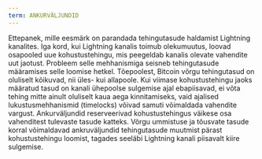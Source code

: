 ```yaml
---
term: ANKURVÄLJUNDID
---
```


Ettepanek, mille eesmärk on parandada tehingutasude haldamist Lightning kanalites. Iga kord, kui Lightning kanalis toimub olekumuutus, loovad osapooled uue kohustustehingu, mis peegeldab kanalis olevate vahendite uut jaotust. Probleem selle mehhanismiga seisneb tehingutasude määramises selle loomise hetkel. Tõepoolest, Bitcoin võrgu tehingutasud on oluliselt kõikuvad, nii üles- kui allapoole. Kui viimase kohustustehingu jaoks määratud tasud on kanali ühepoolse sulgemise ajal ebapiisavad, ei võta tehing mitte ainult oluliselt kaua aega kinnitamiseks, vaid ajalised lukustusmehhanismid (timelocks) võivad samuti võimaldada vahendite vargust. Ankurväljundid reserveerivad kohustustehingus väikese osa vahenditest tulevaste tasude katteks. Võrgu ummistuse ja tõusvate tasude korral võimaldavad ankruväljundid tehingutasude muutmist pärast kohustustehingu loomist, tagades seeläbi Lightning kanali piisavalt kiire sulgemise.